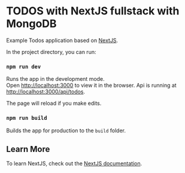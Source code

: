 # TODOS with NextJS fullstack with MongoDB

Example Todos application based on [NextJS](https://nextjs.org/).

In the project directory, you can run:

### `npm run dev`

Runs the app in the development mode.\
Open [http://localhost:3000](http://localhost:3000) to view it in the browser.
Api is running at [http://localhost:3000/api/todos](http://localhost:3000/api/todos).

The page will reload if you make edits.

### `npm run build`

Builds the app for production to the `build` folder.

## Learn More

To learn NextJS, check out the [NextJS documentation](https://nextjs.org/docs/getting-started).
